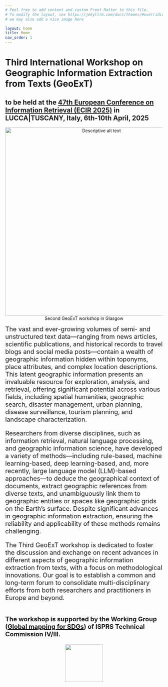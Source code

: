 ```yaml
---
# Feel free to add content and custom Front Matter to this file.
# To modify the layout, see https://jekyllrb.com/docs/themes/#overriding-theme-defaults
# we may also add a nice image here

layout: home
title: Home
nav_order: 1
---
```


# Third International Workshop on Geographic Information Extraction from Texts (GeoExT)

## to be held at the [47th European Conference on Information Retrieval (ECIR 2025)](https://ecir2025.eu/) in LUCCA|TUSCANY, Italy, 6th-10th April, 2025


<p align="center">
  <img src="{{site.baseurl}}/figure/geoext2024.jpeg" alt="Descriptive alt text" width="600">
  <br> <!-- Line break to ensure the caption appears under the image -->
  <span>Second GeoExT workshop in Glasgow</span>
</p>



<span style="font-size:20px;"> 
The vast and ever-growing volumes of semi- and unstructured text data—ranging from news articles, scientific publications, and historical records to travel blogs and social media posts—contain a wealth of geographic information hidden within toponyms, place attributes, and complex location descriptions. This latent geographic information presents an invaluable resource for exploration, analysis, and retrieval, offering significant potential across various fields, including spatial humanities, geographic search, disaster management, urban planning, disease surveillance, tourism planning, and landscape characterization.
  
Researchers from diverse disciplines, such as information retrieval, natural
language processing, and geographic information science, have developed a variety of methods—including rule-based, machine learning-based, deep learning-based, and, more recently, large language model (LLM)-based  approaches—to deduce the geographical context of documents, extract geographic references from diverse texts, and unambiguously link them to geographic entities or spaces like geographic grids on the Earth’s surface. Despite significant advances in geographic information extraction, ensuring the reliability and applicability of these methods remains challenging. </span>

<span style="font-size:20px;"> The Third GeoExT workshop is dedicated to foster the discussion and exchange on recent advances in different aspects of geographic information extraction from texts, with a focus on methodological innovations. Our goal is to establish a common and long-term forum to consolidate multi-disciplinary efforts from both researchers and practitioners in Europe and beyond. </span>

\
<span style="font-size:20px;"> <Strong> The workshop is supported by the Working Group ([Global mapping for SDGs](https://www2.isprs.org/commissions/comm4/icwg-4-3/)) of ISPRS Technical Commission IV/III. </Strong>


<p align="center">
<a>
 <img src="{{site.baseurl}}/figure/isprs_logo.jpg" width="120"></a>
</p>

